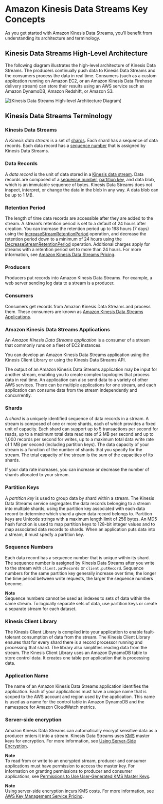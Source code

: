 # Amazon Kinesis Data Streams Key Concepts<a name="key-concepts"></a>

As you get started with Amazon Kinesis Data Streams, you'll benefit from understanding its architecture and terminology\.

## Kinesis Data Streams High\-Level Architecture<a name="high-level-architecture"></a>

The following diagram illustrates the high\-level architecture of Kinesis Data Streams\. The producers continually push data to Kinesis Data Streams and the consumers process the data in real time\. Consumers \(such as a custom application running on Amazon EC2, or an Amazon Kinesis Data Firehose delivery stream\) can store their results using an AWS service such as Amazon DynamoDB, Amazon Redshift, or Amazon S3\. 

![\[Kinesis Data Streams High-level Architecture Diagram\]](http://docs.aws.amazon.com/streams/latest/dev/images/architecture.png)

## Kinesis Data Streams Terminology<a name="terminology"></a>

### Kinesis Data Streams<a name="stream"></a>

A *Kinesis data stream* is a set of [shards](#shard)\. Each shard has a sequence of data records\. Each data record has a [sequence number](#sequence-number) that is assigned by Kinesis Data Streams\. 

### Data Records<a name="data-record"></a>

A *data record* is the unit of data stored in a [Kinesis data stream](#stream)\. Data records are composed of a [sequence number](#sequence-number), [partition key](#partition-key), and data blob, which is an immutable sequence of bytes\. Kinesis Data Streams does not inspect, interpret, or change the data in the blob in any way\. A data blob can be up to 1 MB\.

### Retention Period<a name="w3ab1b5c15b7b6"></a>

The length of time data records are accessible after they are added to the stream\. A stream’s retention period is set to a default of 24 hours after creation\. You can increase the retention period up to 168 hours \(7 days\) using the [IncreaseStreamRetentionPeriod](http://docs.aws.amazon.com/kinesis/latest/APIReference/API_IncreaseStreamRetentionPeriod.html) operation, and decrease the retention period down to a minimum of 24 hours using the [DecreaseStreamRetentionPeriod](http://docs.aws.amazon.com/kinesis/latest/APIReference/API_DecreaseStreamRetentionPeriod.html) operation\. Additional charges apply for streams with a retention period set to more than 24 hours\. For more information, see [Amazon Kinesis Data Streams Pricing](https://aws.amazon.com/kinesis/pricing/)\.

### Producers<a name="producers"></a>

Producers put records into Amazon Kinesis Data Streams\. For example, a web server sending log data to a stream is a producer\.

### Consumers<a name="consumers"></a>

Consumers get records from Amazon Kinesis Data Streams and process them\. These consumers are known as [Amazon Kinesis Data Streams Applications](#enabled-application)\.

### Amazon Kinesis Data Streams Applications<a name="enabled-application"></a>

An *Amazon Kinesis Data Streams application* is a consumer of a stream that commonly runs on a fleet of EC2 instances\.

You can develop an Amazon Kinesis Data Streams application using the Kinesis Client Library or using the Kinesis Data Streams API\.

The output of an Amazon Kinesis Data Streams application may be input for another stream, enabling you to create complex topologies that process data in real time\. An application can also send data to a variety of other AWS services\. There can be multiple applications for one stream, and each application can consume data from the stream independently and concurrently\.

### Shards<a name="shard"></a>

A *shard* is a uniquely identified sequence of data records in a stream\. A stream is composed of one or more shards, each of which provides a fixed unit of capacity\. Each shard can support up to 5 transactions per second for reads, up to a maximum total data read rate of 2 MB per second and up to 1,000 records per second for writes, up to a maximum total data write rate of 1 MB per second \(including partition keys\)\. The data capacity of your stream is a function of the number of shards that you specify for the stream\. The total capacity of the stream is the sum of the capacities of its shards\.

If your data rate increases, you can increase or decrease the number of shards allocated to your stream\.

### Partition Keys<a name="partition-key"></a>

A *partition key* is used to group data by shard within a stream\. The Kinesis Data Streams service segregates the data records belonging to a stream into multiple shards, using the partition key associated with each data record to determine which shard a given data record belongs to\. Partition keys are Unicode strings with a maximum length limit of 256 bytes\. An MD5 hash function is used to map partition keys to 128\-bit integer values and to map associated data records to shards\. When an application puts data into a stream, it must specfy a partition key\. 

### Sequence Numbers<a name="sequence-number"></a>

Each data record has a sequence number that is unique within its shard\. The sequence number is assigned by Kinesis Data Streams after you write to the stream with `client.putRecords` or `client.putRecord`\. Sequence numbers for the same partition key generally increase over time; the longer the time period between write requests, the larger the sequence numbers become\.

**Note**  
Sequence numbers cannot be used as indexes to sets of data within the same stream\. To logically separate sets of data, use partition keys or create a separate stream for each dataset\.

### Kinesis Client Library<a name="client-library"></a>

The Kinesis Client Library is compiled into your application to enable fault\-tolerant consumption of data from the stream\. The Kinesis Client Library ensures that for every shard there is a record processor running and processing that shard\. The library also simplifies reading data from the stream\. The Kinesis Client Library uses an Amazon DynamoDB table to store control data\. It creates one table per application that is processing data\. 

### Application Name<a name="application-name"></a>

The name of an Amazon Kinesis Data Streams application identifies the application\. Each of your applications must have a unique name that is scoped to the AWS account and region used by the application\. This name is used as a name for the control table in Amazon DynamoDB and the namespace for Amazon CloudWatch metrics\. 

### Server\-side encryption<a name="server-side-encryption-concept"></a>

Amazon Kinesis Data Streams can automatically encrypt sensitive data as a producer enters it into a stream\. Kinesis Data Streams uses [KMS](http://docs.aws.amazon.com/kms/latest/developerguide/) master keys for encryption\. For more information, see [Using Server\-Side Encryption](server-side-encryption.md)\.

**Note**  
To read from or write to an encrypted stream, producer and consumer applications must have permission to access the master key\. For information on granting permissions to producer and consumer applications, see [Permissions to Use User\-Generated KMS Master Keys](permissions-user-key-KMS.md)\.

**Note**  
Using server\-side encryption incurs KMS costs\. For more information, see [AWS Key Management Service Pricing](http://aws.amazon.com/kms/pricing)\.